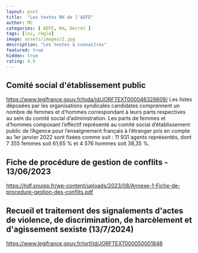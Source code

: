 ```yaml
---
layout: post
title:  "Les textes RH de l'AEFE"
author: MC
categories: [ AEFE, RH, Décret ]
tags: [loi, règle]
image: assets/images/2.jpg
description: "Les textes à connaitres"
featured: true
hidden: true
rating: 4.9
---
```

## Comité social d'établissement public
https://www.legifrance.gouv.fr/loda/id/JORFTEXT000046326609/
Les listes déposées par les organisations syndicales candidates comprennent un nombre de femmes et d’hommes correspondant à leurs parts respectives au sein du comité social d’administration.
Les parts de femmes et d’hommes composant l’effectif représenté au comité social d’établissement public de l’Agence pour l’enseignement français à l’étranger pris en compte au 1er janvier 2022 sont fixées comme suit : 11 931 agents représentés, dont 7 355 femmes soit 61,65 % et 4 576 hommes soit 38,35 %.
## Fiche de procédure de gestion de conflits - 13/06/2023
https://hdf.snuipp.fr/wp-content/uploads/2023/08/Annexe-1-Fiche-de-procedure-gestion-des-conflits.pdf
## Recueil et traitement des signalements d'actes de violence, de discrimination, de harcèlement et d'agissement sexiste (13/7/2024)
https://www.legifrance.gouv.fr/jorf/id/JORFTEXT000050001848
